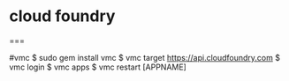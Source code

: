 # cloud foundry
===

#vmc
	$ sudo gem install vmc
	$ vmc target https://api.cloudfoundry.com
	$ vmc login
	$ vmc apps
	$ vmc restart [APPNAME]